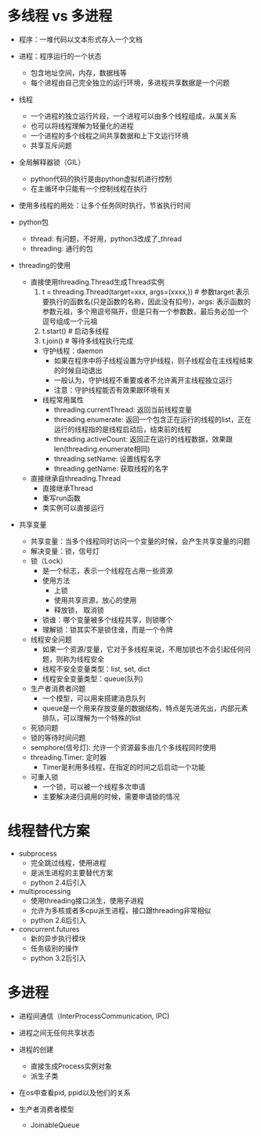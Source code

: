 # 多线程 vs 多进程
- 程序：一堆代码以文本形式存入一个文档
- 进程：程序运行的一个状态
    - 包含地址空间，内存，数据栈等
    - 每个进程由自己完全独立的运行环境，多进程共享数据是一个问题
- 线程
    - 一个进程的独立运行片段，一个进程可以由多个线程组成，从属关系
    - 也可以将线程理解为轻量化的进程
    - 一个进程的多个线程之间共享数据和上下文运行环境
    - 共享互斥问题
    
- 全局解释器锁（GIL）
    - python代码的执行是由python虚拟机进行控制
    - 在主循环中只能有一个控制线程在执行
    
- 使用多线程的用处：让多个任务同时执行，节省执行时间
    
- python包
    - thread: 有问题，不好用，python3改成了_thread
    - threading: 通行的包
   
- threading的使用
    - 直接使用threading.Thread生成Thread实例
        1. t = threading.Thread(target=xxx, args=(xxxx,)) # 参数target:表示要执行的函数名(只是函数的名称，因此没有扣号)，args: 表示函数的参数元祖，多个用逗号隔开，但是只有一个参数数，最后务必加一个逗号组成一个元祖
        2. t.start() # 启动多线程
        3. t.join() # 等待多线程执行完成
        - 守护线程：daemon
            - 如果在程序中将子线程设置为守护线程，则子线程会在主线程结束的时候自动退出
            - 一般认为，守护线程不重要或者不允许离开主线程独立运行
            - 注意：守护线程能否有效果跟环境有关
        - 线程常用属性
            - threading.currentThread: 返回当前线程变量
            - threading.enumerate: 返回一个包含正在运行的线程的list，正在运行的线程指的是线程启动后，结束前的线程
            - threading.activeCount: 返回正在运行的线程数据，效果跟len(threading.enumerate相同)
            - threading.setName: 设置线程名字
            - threading.getName: 获取线程的名字
    - 直接继承自threading.Thread
        - 直接继承Thread
        - 重写run函数
        - 类实例可以直接运行
- 共享变量
    - 共享变量：当多个线程同时访问一个变量的时候，会产生共享变量的问题
    - 解决变量：锁，信号灯
    - 锁（Lock）
        - 是一个标志，表示一个线程在占用一些资源
        - 使用方法
            - 上锁
            - 使用共享资源，放心的使用
            - 释放锁， 取消锁
        - 锁谁：哪个变量被多个线程共享，则锁哪个
        - 理解锁：锁其实不是锁住谁，而是一个令牌
    - 线程安全问题
        - 如果一个资源/变量，它对于多线程来说，不用加锁也不会引起任何问题，则称为线程安全
        - 线程不安全变量类型：list, set, dict
        - 线程安全变量类型：queue(队列)
    - 生产者消费者问题
        - 一个模型，可以用来搭建消息队列
        - queue是一个用来存放变量的数据结构，特点是先进先出，内部元素排队，可以理解为一个特殊的list
    - 死锁问题
    - 锁的等待时间问题
    - semphore(信号灯): 允许一个资源最多由几个多线程同时使用
    - threading.Timer: 定时器
        - Timer是利用多线程，在指定的时间之后启动一个功能
    - 可重入锁
        - 一个锁，可以被一个线程多次申请
        - 主要解决递归调用的时候，需要申请锁的情况

# 线程替代方案
- subprocess
    - 完全跳过线程，使用进程
    - 是派生进程的主要替代方案
    - python 2.4后引入
- multiprocessing
    - 使用threading接口派生，使用子进程
    - 允许为多核或者多cpu派生进程，接口跟threading非常相似
    - python 2.6后引入
- concurrent.futures
    - 新的异步执行模块
    - 任务级别的操作
    - python 3.2后引入
    
# 多进程
- 进程间通信（InterProcessCommunication, IPC)
- 进程之间无任何共享状态
- 进程的创建
    - 直接生成Process实例对象
    - 派生子类
    
- 在os中查看pid, ppid以及他们的关系

- 生产者消费者模型
    - JoinableQueue